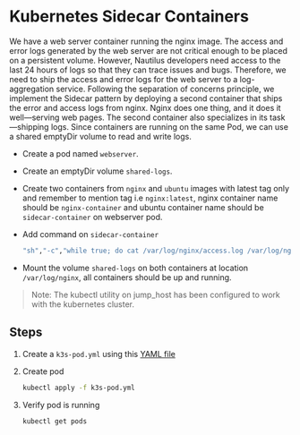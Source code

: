 # Kubernetes Sidecar Containers

We have a web server container running the nginx image. The access and error logs generated by the web server are not critical enough to be placed on a persistent volume. However, Nautilus developers need access to the last 24 hours of logs so that they can trace issues and bugs. Therefore, we need to ship the access and error logs for the web server to a log-aggregation service. Following the separation of concerns principle, we implement the Sidecar pattern by deploying a second container that ships the error and access logs from nginx. Nginx does one thing, and it does it well—serving web pages. The second container also specializes in its task—shipping logs. Since containers are running on the same Pod, we can use a shared emptyDir volume to read and write logs.

- Create a pod named `webserver`.

- Create an emptyDir volume `shared-logs`.

- Create two containers from `nginx` and `ubuntu` images with latest tag only and remember to mention tag i.e `nginx:latest`, nginx container name should be `nginx-container` and ubuntu container name should be `sidecar-container` on webserver pod.

- Add command on `sidecar-container`

    ```sh
    "sh","-c","while true; do cat /var/log/nginx/access.log /var/log/nginx/error.log; sleep 30; done"
    ```

- Mount the volume `shared-logs` on both containers at location `/var/log/nginx`, all containers should be up and running.

> Note: The kubectl utility on jump_host has been configured to work with the kubernetes cluster.

## Steps

1. Create a `k3s-pod.yml` using this [YAML file](../files/k3s-sidecar-containers-055.yaml)

2. Create pod

    ```bash
    kubectl apply -f k3s-pod.yml
    ```

3. Verify pod is running

    ```bash
    kubectl get pods
